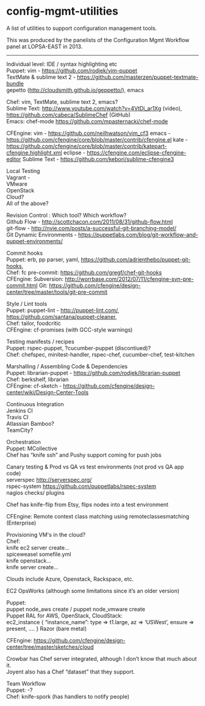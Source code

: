 config-mgmt-utilities
=====================

A list of utilities to support configuration management tools.

This was produced by the panelists of the Configuration Mgmt Workflow panel at LOPSA-EAST in 2013.


-------



Individual level: IDE / syntax highlighting etc  
Puppet: vim - https://github.com/rodjek/vim-puppet  
 TextMate & sublime text 2 - https://github.com/masterzen/puppet-textmate-bundle  
 gepetto (http://cloudsmith.github.io/geppetto/), emacs  

Chef: vim, TextMate, sublime text 2, emacs?  
  Sublime Text: http://www.youtube.com/watch?v=4VtDj_ar1Xg (video), https://github.com/cabeca/SublimeChef (GitHub)  
  Emacs: chef-mode https://github.com/mpasternacki/chef-mode  

CFEngine:
  vim - https://github.com/neilhwatson/vim_cf3
  emacs - https://github.com/cfengine/core/blob/master/contrib/cfengine.el
  kate - https://github.com/cfengine/core/blob/master/contrib/katepart-cfengine.highlight.xml
  eclipse - https://cfengine.com/eclipse-cfengine-editor
  Sublime Text - https://github.com/kebori/sublime-cfengine3

Local Testing  
Vagrant -   
VMware  
OpenStack  
Cloud?    
All of the above?

Revision Control : Which tool? Which workflow?   
Github Flow - http://scottchacon.com/2011/08/31/github-flow.html  
git-flow - http://nvie.com/posts/a-successful-git-branching-model/  
Git Dynamic Environments - https://puppetlabs.com/blog/git-workflow-and-puppet-environments/  

Commit hooks  
Puppet: erb, pp parser, yaml, https://github.com/adrienthebo/puppet-git-hooks,   
Chef: fc pre-commit: https://github.com/gregf/chef-git-hooks  
CFEngine:
  Subversion: http://worrbase.com/2012/07/11/cfengine-svn-pre-commit.html
  Git: https://github.com/cfengine/design-center/tree/master/tools/git-pre-commit

Style / Lint tools  
Puppet: puppet-lint - http://puppet-lint.com/, https://github.com/santana/puppet-cleaner,   
Chef: tailor, foodcritic  
CFEngine: cf-promises (with GCC-style warnings)

Testing manifests / recipes   
Puppet: rspec-puppet, ?cucumber-puppet (discontiued)?  
Chef: chefspec, minitest-handler, rspec-chef, cucumber-chef, test-kitchen  

Marshalling / Assembling Code & Dependencies  
Puppet: librarian-puppet - https://github.com/rodjek/librarian-puppet  
Chef: berkshelf, librarian  
CFEngine: cf-sketch - https://github.com/cfengine/design-center/wiki/Design-Center-Tools

Continuous Integration  
Jenkins CI  
Travis CI   
Atlassian Bamboo?  
TeamCity?  

Orchestration  
Puppet: MCollective  
Chef has “knife ssh” and Pushy support coming for push jobs  

Canary testing  & Prod vs QA  vs test environments (not prod vs QA app code)  
serverspec http://serverspec.org/  
rspec-system https://github.com/puppetlabs/rspec-system  
nagios checks/ plugins  

Chef has knife-flip from Etsy, flips nodes into a test environment  

CFEngine: Remote context class matching using remoteclassesmatching (Enterprise)

Provisioning VM's in the cloud?  
Chef:  
knife ec2 server create...  
spiceweasel somefile.yml  
knife openstack...  
knife <cloudprovider> server create...  
  
Clouds include Azure, Openstack, Rackspace, etc.  

EC2 OpsWorks (although some limitations since it’s an older version)  

Puppet:  
puppet node_aws create / puppet node_vmware create  
Puppet RAL for AWS, OpenStack, CloudStack:  
    ec2_instance { “instance_name”:
      type => t1.large,
      az   => ‘USWest’,
      ensure => present,
      ….
    } 
Razor (bare metal)  

CFEngine: https://github.com/cfengine/design-center/tree/master/sketches/cloud

Crowbar has Chef server integrated, although I don’t know that much about it.  
Joyent also has a Chef “dataset” that they support.  
  
Team Workflow  
Puppet: -?  
Chef: knife-spork (has handlers to notify people)  
